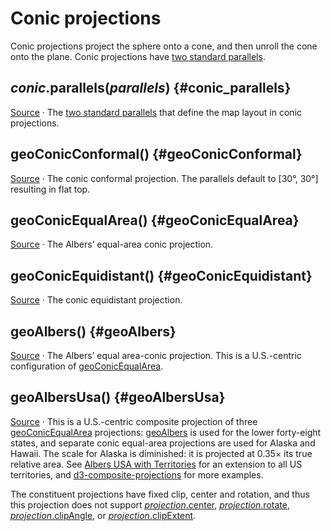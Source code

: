 <script setup>

import * as d3 from "d3";
import UsMap from "../components/UsMap.vue";
import WorldMap from "../components/WorldMap.vue";

const width = 688;
const height = 400;

</script>

# Conic projections

Conic projections project the sphere onto a cone, and then unroll the cone onto the plane. Conic projections have [two standard parallels](#conic_parallels).

## *conic*.parallels(*parallels*) {#conic_parallels}

[Source](https://github.com/d3/d3-geo/blob/main/src/projection/conic.js) · The [two standard parallels](https://en.wikipedia.org/wiki/Map_projection#Conic) that define the map layout in conic projections.

## geoConicConformal() {#geoConicConformal}

<a href="https://observablehq.com/@d3/conic-conformal?intent=fork" target="_blank" style="color: currentColor;"><WorldMap resolution="50m" :projection='d3.geoConicConformal().parallels([35, 65]).rotate([-20, 0]).scale(width * 0.55).center([0, 52]).translate([width / 2, height / 2]).clipExtent([[-1, -1], [width + 1, height + 1]]).precision(0.2)' /></a>

[Source](https://github.com/d3/d3-geo/blob/main/src/projection/conicConformal.js) · The conic conformal projection. The parallels default to [30°, 30°] resulting in flat top.

<!-- <br><a href="#geoConicConformalRaw" name="geoConicConformalRaw">#</a> d3.<b>geoConicConformalRaw</b>(<i>phi0</i>, <i>phi1</i>) -->

## geoConicEqualArea() {#geoConicEqualArea}

<a href="https://observablehq.com/@d3/conic-conformal?intent=fork" target="_blank" style="color: currentColor;"><WorldMap resolution="50m" :projection='d3.geoConicEqualArea().parallels([35, 65]).rotate([-20, 0]).scale(width * 0.55).center([0, 52]).translate([width / 2, height / 2]).clipExtent([[-1, -1], [width + 1, height + 1]]).precision(0.2)' /></a>

[Source](https://github.com/d3/d3-geo/blob/main/src/projection/conicEqualArea.js) · The Albers’ equal-area conic projection.

<!-- <br><a href="#geoConicEqualAreaRaw" name="geoConicEqualAreaRaw">#</a> d3.<b>geoConicEqualAreaRaw</b>(<i>phi0</i>, <i>phi1</i>) -->

## geoConicEquidistant() {#geoConicEquidistant}

<a href="https://observablehq.com/@d3/conic-equidistant?intent=fork" target="_blank" style="color: currentColor;"><WorldMap resolution="50m" :projection='d3.geoConicEquidistant().parallels([35, 65]).rotate([-20, 0]).scale(width * 0.55).center([0, 52]).translate([width / 2, height / 2]).clipExtent([[-1, -1], [width + 1, height + 1]]).precision(0.2)' /></a>

[Source](https://github.com/d3/d3-geo/blob/main/src/projection/conicEquidistant.js) · The conic equidistant projection.

<!-- <br><a href="#geoConicEquidistantRaw" name="geoConicEquidistantRaw">#</a> d3.<b>geoConicEquidistantRaw</b>(<i>phi0</i>, <i>phi1</i>) -->

## geoAlbers() {#geoAlbers}

<a href="https://observablehq.com/@d3/u-s-map?intent=fork" target="_blank" style="color: currentColor;"><UsMap :projection='d3.geoAlbers().scale(1300 / 975 * width * 0.8).translate([width / 2, height / 2])' /></a>

[Source](https://github.com/d3/d3-geo/blob/main/src/projection/albers.js) · The Albers’ equal area-conic projection. This is a U.S.-centric configuration of [geoConicEqualArea](#geoConicEqualArea).

## geoAlbersUsa() {#geoAlbersUsa}

<a href="https://observablehq.com/@d3/u-s-map?intent=fork" target="_blank" style="color: currentColor;"><UsMap :projection='d3.geoAlbersUsa().scale(1300 / 975 * width * 0.8).translate([width / 2, height / 2])' /></a>

[Source](https://github.com/d3/d3-geo/blob/main/src/projection/albersUsa.js) · This is a U.S.-centric composite projection of three [geoConicEqualArea](#geoConicEqualArea) projections: [geoAlbers](#geoAlbers) is used for the lower forty-eight states, and separate conic equal-area projections are used for Alaska and Hawaii. The scale for Alaska is diminished: it is projected at 0.35× its true relative area. See [Albers USA with Territories](https://www.npmjs.com/package/geo-albers-usa-territories) for an extension to all US territories, and [d3-composite-projections](http://geoexamples.com/d3-composite-projections/) for more examples.

The constituent projections have fixed clip, center and rotation, and thus this projection does not support [*projection*.center](./projection.md#projection_center), [*projection*.rotate](./projection.md#projection_rotate), [*projection*.clipAngle](./projection.md#projection_clipAngle), or [*projection*.clipExtent](./projection.md#projection_clipExtent).
